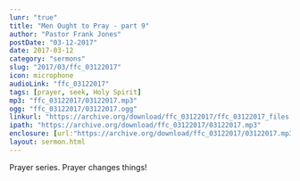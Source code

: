 ```yaml
---
lunr: "true"
title: "Men Ought to Pray - part 9"
author: "Pastor Frank Jones"
postDate: "03-12-2017"
date: 2017-03-12
category: "sermons"
slug: "2017/03/ffc_03122017"
icon: microphone
audioLink: "ffc_03122017"
tags: [prayer, seek, Holy Spirit]
mp3: "ffc_03122017/03122017.mp3"
ogg: "ffc_03122017/03122017.ogg"
linkurl: "https://archive.org/download/ffc_03122017/ffc_03122017_files.xml"
ipath: "https://archive.org/download/ffc_03122017/03122017.mp3"
enclosure: [url:"https://archive.org/download/ffc_03122017/03122017.mp3"]
layout: sermon.html
---
```


Prayer series.  Prayer changes things!